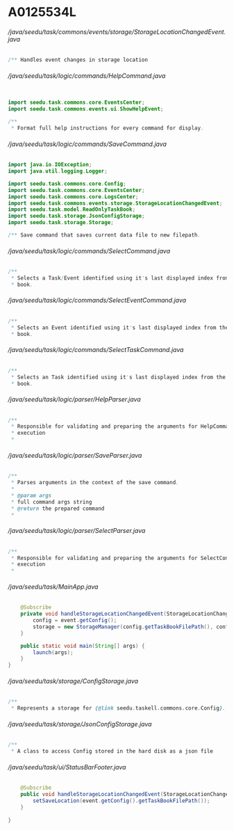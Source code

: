 # A0125534L
###### /java/seedu/task/commons/events/storage/StorageLocationChangedEvent.java
``` java
/** Handles event changes in storage location
```
###### /java/seedu/task/logic/commands/HelpCommand.java
``` java

import seedu.task.commons.core.EventsCenter;
import seedu.task.commons.events.ui.ShowHelpEvent;

/**
 * Format full help instructions for every command for display.
```
###### /java/seedu/task/logic/commands/SaveCommand.java
``` java
import java.io.IOException;
import java.util.logging.Logger;

import seedu.task.commons.core.Config;
import seedu.task.commons.core.EventsCenter;
import seedu.task.commons.core.LogsCenter;
import seedu.task.commons.events.storage.StorageLocationChangedEvent;
import seedu.task.model.ReadOnlyTaskBook;
import seedu.task.storage.JsonConfigStorage;
import seedu.task.storage.Storage;

/** Save command that saves current data file to new filepath.
```
###### /java/seedu/task/logic/commands/SelectCommand.java
``` java
/**
 * Selects a Task/Event identified using it's last displayed index from the Task
 * book.
```
###### /java/seedu/task/logic/commands/SelectEventCommand.java
``` java
/**
 * Selects an Event identified using it's last displayed index from the task
 * book.
```
###### /java/seedu/task/logic/commands/SelectTaskCommand.java
``` java
/**
 * Selects an Task identified using it's last displayed index from the task
 * book.
```
###### /java/seedu/task/logic/parser/HelpParser.java
``` java
/**
 * Responsible for validating and preparing the arguments for HelpCommand
 * execution
 * 
```
###### /java/seedu/task/logic/parser/SaveParser.java
``` java
/**
 * Parses arguments in the context of the save command.
 *
 * @param args
 * full command args string
 * @return the prepared command
 * 
```
###### /java/seedu/task/logic/parser/SelectParser.java
``` java
/**
 * Responsible for validating and preparing the arguments for SelectCommand
 * execution
 * 
```
###### /java/seedu/task/MainApp.java
``` java
    @Subscribe
    private void handleStorageLocationChangedEvent(StorageLocationChangedEvent event) {
        config = event.getConfig();
        storage = new StorageManager(config.getTaskBookFilePath(), config.getUserPrefsFilePath());
    }

    public static void main(String[] args) {
        launch(args);
    }
}
```
###### /java/seedu/task/storage/ConfigStorage.java
``` java
/**
 * Represents a storage for {@link seedu.taskell.commons.core.Config}.
```
###### /java/seedu/task/storage/JsonConfigStorage.java
``` java
/**
 * A class to access Config stored in the hard disk as a json file
```
###### /java/seedu/task/ui/StatusBarFooter.java
``` java
    @Subscribe
    public void handleStorageLocationChangedEvent(StorageLocationChangedEvent event) {
        setSaveLocation(event.getConfig().getTaskBookFilePath());
    }
    
}
```
